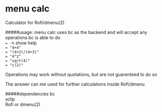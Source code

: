 # menu calc
Calculator for Rofi/dmenu(2)

#####usage:
menu calc uses bc as the backend and will accept any operations bc is able to do  
`= -h` show help  
`= "4+4"`  
`= "(4+2)/(4+3)"`  
`= "4^2"`  
`= "sqrt(4)"`  
`= "c(2)"`

Operations may work without quotations, but are not guarenteed to do so

The answer can me used for further calculations inside Rofi/dmenu

#####dependencies
bc  
xclip  
Rofi or dmenu(2)
